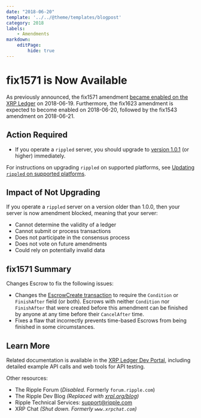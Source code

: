 ```yaml
---
date: "2018-06-20"
template: '../../@theme/templates/blogpost'
category: 2018
labels:
    - Amendments
markdown:
    editPage:
        hide: true
---
```

# fix1571 is Now Available

As previously announced, the fix1571 amendment [became enabled on the XRP Ledger](https://xrpcharts.ripple.com/#/transactions/920AA493E57D991414B614FB3C1D1E2F863211B48129D09BC8CB74C9813C38FC) on 2018-06-19. Furthermore, the fix1623 amendment is expected to become enabled on 2018-06-20, followed by the fix1543 amendment on 2018-06-21.

## Action Required

- If you operate a `rippled` server, you should upgrade to [version 1.0.1](/blog/2018/rippled-1.0.1.md) (or higher) immediately.

For instructions on upgrading `rippled` on supported platforms, see [Updating `rippled` on supported platforms](/docs/infrastructure/installation/update-rippled-automatically-on-linux).

## Impact of Not Upgrading

If you operate a `rippled` server on a version older than 1.0.0, then your server is now amendment blocked, meaning that your server:

* Cannot determine the validity of a ledger
* Cannot submit or process transactions
* Does not participate in the consensus process
* Does not vote on future amendments
* Could rely on potentially invalid data

## fix1571 Summary

Changes Escrow to fix the following issues:

- Changes the [EscrowCreate transaction](/docs/references/protocol/transactions/types/escrowcreate) to require the `Condition` or `FinishAfter` field (or both). Escrows with neither `Condition` nor `FinishAfter` that were created before this amendment can be finished by anyone at any time before their `CancelAfter` time.
- Fixes a flaw that incorrectly prevents time-based Escrows from being finished in some circumstances.

## Learn More
Related documentation is available in the [XRP Ledger Dev Portal](/docs/), including detailed example API calls and web tools for API testing.

Other resources:

* The Ripple Forum (_Disabled._ Formerly `forum.ripple.com`)
* The Ripple Dev Blog _(Replaced with [xrpl.org/blog](https://xrpl.org/blog/))_
* Ripple Technical Services: <support@ripple.com>
* XRP Chat _(Shut down. Formerly `www.xrpchat.com`)_
